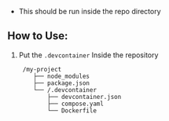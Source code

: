 - This should be run inside the repo directory

## How to Use:
1. Put the `.devcontainer` Inside the repository
    ```
     /my-project
        ├── node_modules
        ├── package.json
        └── /.devcontainer
            ├── devcontainer.json
            ├── compose.yaml
            └── Dockerfile
    ```
